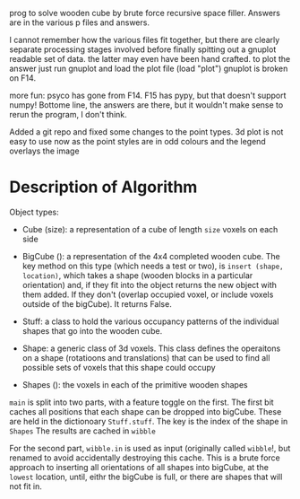 prog to solve wooden cube by brute force recursive space filler.
Answers are in the various p files and answers.

I cannot remember how the various files fit together, but there are clearly
separate processing stages involved before finally spitting out a gnuplot
readable set of data. the latter may even have been hand crafted.
to plot the answer just run gnuplot and load the plot file (load "plot")
gnuplot is broken on F14.

more fun: psyco has gone from F14. F15 has pypy, but that doesn't support
numpy! Bottome line, the answers are there, but it wouldn't make sense to 
rerun the program, I don't think.

Added a git repo and fixed some changes to the point types. 3d plot is not 
easy to use now as the point styles are in odd colours and the legend
overlays the image

# Description of Algorithm

Object types:
- Cube (size): a representation of a cube of length `size` voxels on each side
- BigCube ():  a representation of the 4x4 completed wooden cube. The key method
on this type (which needs a test or two), is `insert (shape, location)`, which takes
a shape (wooden blocks in a particular orientation) and, if they fit into the object
returns the new object with them added. If they don't (overlap occupied voxel, or
include voxels outside of the bigCube). It returns False.
- Stuff:       a class to hold the various occupancy patterns of the individual
               shapes that go into the wooden cube.

- Shape:       a generic class of 3d voxels. This class defines the operaitons on
a shape (rotatioons and translations) that can be used to find all possible sets of 
voxels that this shape could occupy
- Shapes ():   the voxels in each of the primitive wooden shapes


`main` is split into two parts, with a feature toggle on the first. The first
bit caches all positions that each shape can be dropped into bigCube. These 
are held in the dictionoary `Stuff.stuff`. The key is the index of the shape in `Shapes`
The results are cached in `wibble`

For the second part, `wibble.in` is used as input (originally called `wibble`!, but renamed
to avoid accidentally destroying this cache.
This is a brute force approach to inserting all orientations of all shapes into bigCube, at
the `lowest` location, until, eithr the bigCube is full, or there are shapes that will not fit in.

